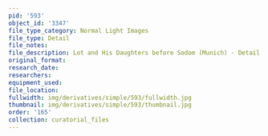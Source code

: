 ```yaml
---
pid: '593'
object_id: '3347'
file_type_category: Normal Light Images
file_type: Detail
file_notes:
file_description: Lot and His Daughters before Sodom (Munich) - Detail 1
original_format:
research_date:
researchers:
equipment_used:
file_location:
fullwidth: img/derivatives/simple/593/fullwidth.jpg
thumbnail: img/derivatives/simple/593/thumbnail.jpg
order: '165'
collection: curatorial_files
---
```

